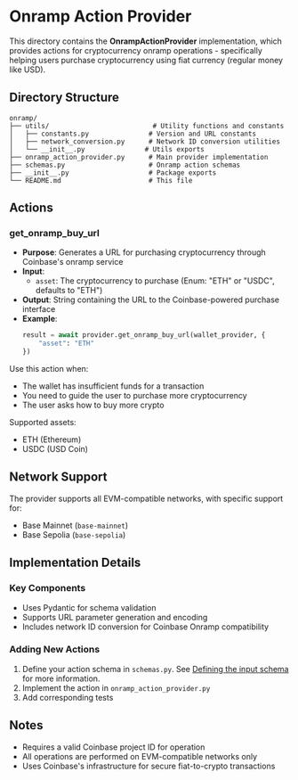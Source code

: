 # Onramp Action Provider

This directory contains the **OnrampActionProvider** implementation, which provides actions for cryptocurrency onramp operations - specifically helping users purchase cryptocurrency using fiat currency (regular money like USD).

## Directory Structure

```
onramp/
├── utils/                          # Utility functions and constants
│   ├── constants.py               # Version and URL constants
│   ├── network_conversion.py      # Network ID conversion utilities
│   └── __init__.py               # Utils exports
├── onramp_action_provider.py      # Main provider implementation
├── schemas.py                     # Onramp action schemas
├── __init__.py                    # Package exports
└── README.md                      # This file
```

## Actions

### get_onramp_buy_url

- **Purpose**: Generates a URL for purchasing cryptocurrency through Coinbase's onramp service
- **Input**:
  - `asset`: The cryptocurrency to purchase (Enum: "ETH" or "USDC", defaults to "ETH")
- **Output**: String containing the URL to the Coinbase-powered purchase interface
- **Example**:
  ```python
  result = await provider.get_onramp_buy_url(wallet_provider, {
      "asset": "ETH"
  })
  ```

Use this action when:
- The wallet has insufficient funds for a transaction
- You need to guide the user to purchase more cryptocurrency
- The user asks how to buy more crypto

Supported assets:
- ETH (Ethereum)
- USDC (USD Coin)

## Network Support

The provider supports all EVM-compatible networks, with specific support for:
- Base Mainnet (`base-mainnet`)
- Base Sepolia (`base-sepolia`)

## Implementation Details

### Key Components
- Uses Pydantic for schema validation
- Supports URL parameter generation and encoding
- Includes network ID conversion for Coinbase Onramp compatibility

### Adding New Actions
1. Define your action schema in `schemas.py`. See [Defining the input schema](https://github.com/coinbase/agentkit/blob/main/CONTRIBUTING-PYTHON.md#defining-the-input-schema) for more information.
2. Implement the action in `onramp_action_provider.py`
3. Add corresponding tests

## Notes

- Requires a valid Coinbase project ID for operation
- All operations are performed on EVM-compatible networks only
- Uses Coinbase's infrastructure for secure fiat-to-crypto transactions
